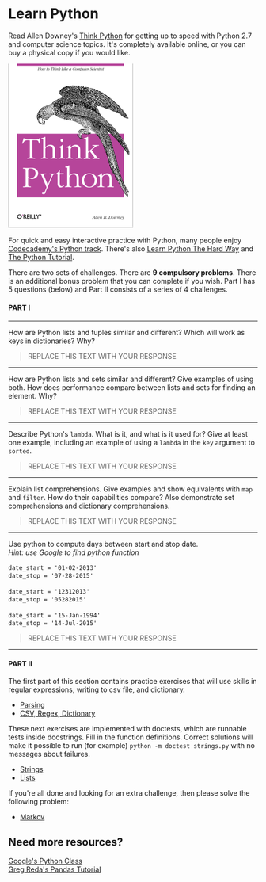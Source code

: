 # Learn Python

Read Allen Downey's [Think Python](http://www.greenteapress.com/thinkpython/) for getting up to speed with Python 2.7 and computer science topics. It's completely available online, or you can buy a physical copy if you would like.

[![Think Python](img/think_python.png)](http://www.greenteapress.com/thinkpython/)

For quick and easy interactive practice with Python, many people enjoy [Codecademy's Python track](http://www.codecademy.com/en/tracks/python). There's also [Learn Python The Hard Way](http://learnpythonthehardway.org/book/) and [The Python Tutorial](https://docs.python.org/2/tutorial/).

There are two sets of challenges. There are **9 compulsory problems**. There is an additional bonus problem that you can complete if you wish. Part I has 5 questions (below) and Part II consists of a series of 4 challenges. 

#### PART I

---

How are Python lists and tuples similar and different? Which will work as keys in dictionaries? Why?

> REPLACE THIS TEXT WITH YOUR RESPONSE

---

How are Python lists and sets similar and different? Give examples of using both. How does performance compare between lists and sets for finding an element. Why?

> REPLACE THIS TEXT WITH YOUR RESPONSE

---

Describe Python's `lambda`. What is it, and what is it used for? Give at least one example, including an example of using a `lambda` in the `key` argument to `sorted`.

> REPLACE THIS TEXT WITH YOUR RESPONSE

---

Explain list comprehensions. Give examples and show equivalents with `map` and `filter`. How do their capabilities compare? Also demonstrate set comprehensions and dictionary comprehensions.

> REPLACE THIS TEXT WITH YOUR RESPONSE

---

Use python to compute days between start and stop date.  
_Hint:  use Google to find python function_ 

    date_start = '01-02-2013'  
    date_stop = '07-28-2015'   

    date_start = '12312013'  
    date_stop = '05282015'  

    date_start = '15-Jan-1994'  
    date_stop = '14-Jul-2015'  


> REPLACE THIS TEXT WITH YOUR RESPONSE

---  


#### PART II

The first part of this section contains practice exercises that will use skills in regular expressions, writing to csv file, and dictionary.  

  * [Parsing](python/parsing.py)  
  * [CSV, Regex, Dictionary](python/faculty.py)

These next exercises are implemented with doctests, which are runnable tests inside docstrings. Fill in the function definitions. Correct solutions will make it possible to run (for example) `python -m doctest strings.py` with no messages about failures.

 * [Strings](python/strings.py)
 * [Lists](python/lists.py)
 
If you're all done and looking for an extra challenge, then please solve the following problem:

 * [Markov](python/markov.py)

## Need more resources?  
[Google&#39;s Python Class](https://developers.google.com/edu/python/)   
[Greg Reda&#39;s Pandas Tutorial](http://www.gregreda.com/2013/10/26/using-pandas-on-the-movielens-dataset/)


